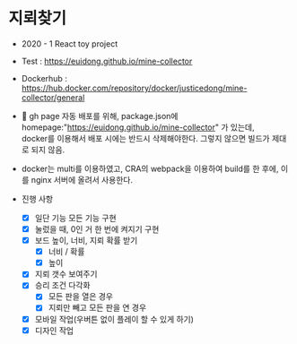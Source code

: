# 지뢰찾기

- 2020 - 1 React toy project

- Test : https://euidong.github.io/mine-collector

- Dockerhub : https://hub.docker.com/repository/docker/justicedong/mine-collector/general

- 🚫 gh page 자동 배포를 위해, package.json에 homepage:"https://euidong.github.io/mine-collector" 가 있는데, <br>
docker를 이용해서 배포 시에는 반드시 삭제해야한다. 그렇지 않으면 빌드가 제대로 되지 않음.

- docker는 multi를 이용하였고, CRA의 webpack을 이용하여 build를 한 후에, 이를 nginx 서버에 올려서 사용한다. 

- 진행 사항
    - [x] 일단 기능 모든 기능 구현  
    - [x] 눌렀을 때, 0인 거 한 번에 켜지기 구현
    - [x] 보드 높이, 너비, 지뢰 확률 받기
        - [x] 너비 / 확률
        - [x] 높이
    - [x] 지뢰 갯수 보여주기
    - [x] 승리 조건 다각화
        - [x] 모든 판을 열은 경우
        - [x] 지뢰만 빼고 모든 판을 연 경우
    - [x] 모바일 작업(우버튼 없이 플레이 할 수 있게 하기)
    - [x] 디자인 작업
